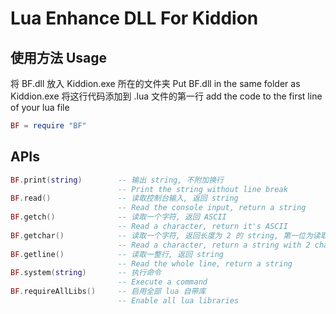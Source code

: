 # Lua Enhance DLL For Kiddion
## 使用方法 Usage
将 BF.dll 放入 Kiddion.exe 所在的文件夹
Put BF.dll in the same folder as Kiddion.exe
将这行代码添加到 .lua 文件的第一行
add the code to the first line of your lua file
```lua
BF = require "BF"
```
## APIs
```lua
BF.print(string)		-- 输出 string, 不附加换行
						-- Print the string without line break
BF.read()				-- 读取控制台输入, 返回 string
						-- Read the console input, return a string
BF.getch()				-- 读取一个字符, 返回 ASCII
						-- Read a character, return it's ASCII
BF.getchar()			-- 读取一个字符, 返回长度为 2 的 string, 第一位为读取的字符, 第二位为'\0'
						-- Read a character, return a string with 2 characters. The first character is the character you want and the second one is '\0'
BF.getline()			-- 读取一整行, 返回 string
						-- Read the whole line, return a string
BF.system(string)		-- 执行命令
						-- Execute a command
BF.requireAllLibs()		-- 启用全部 lua 自带库
						-- Enable all lua libraries
```
